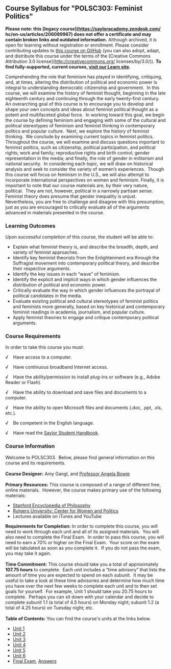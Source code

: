 Course Syllabus for "POLSC303: Feminist Politics"
-------------------------------------------------

**Please note: this [legacy course](https://sayloracademy.zendesk.com/
hc/en-us/articles/206089967) does not offer a certificate and may contain 
broken links and outdated information.** Although archived, it is open 
for learning without registration or enrollment. Please consider contributing 
updates to [this course on GitHub](https://github.com/saylordotorg/course_polsc303) 
(you can also adopt, adapt, and distribute this course under the terms of 
the [Creative Commons Attribution 3.0 license](http://creativecommons.org/
licenses/by/3.0/)). **To find fully-supported, current courses, [visit our 
Learn site](https://learn.saylor.org).**

Comprehending the role that feminism has played in identifying,
critiquing, and, at times, altering the distribution of political and
economic power is integral to understanding democratic citizenship and
government.  In this course, we will examine the history of feminist
thought, beginning in the late eighteenth century and continuing through
the early twenty-first century.  An overarching goal of this course is
to encourage you to develop and shape your own concepts and ideas about
feminist political thought as a potent and multifaceted global force. 
In working toward this goal, we begin the course by defining feminism
and engaging with some of the cultural and political stereotypes of
feminism and feminist thinking in contemporary politics and popular
culture.  Next, we explore the history of feminist thinking.  We
conclude by examining current topics in feminist politics. Throughout
the course, we will examine and discuss questions important to feminist
politics, such as citizenship, political participation, and political
rights; work and family; reproductive rights and birth control; gender
representation in the media; and finally, the role of gender in
militarism and national security.  In considering each topic, we will
draw on historical analysis and seek to consider the variety of women’s
experiences.  Though this course will focus on feminism in the U.S., we
will also attempt to incorporate international perspectives on women and
feminism. Finally, it is important to note that our course materials
are, by their very nature, political.  They are not, however, political
in a narrowly partisan sense.  Feminist theory does presume that gender
inequality is unjust.  Nevertheless, you are free to challenge and
disagree with this presumption, just as you are encouraged to critically
evaluate all of the arguments advanced in materials presented in the
course.

### Learning Outcomes

Upon successful completion of this course, the student will be able to:

-   Explain what feminist theory is, and describe the breadth, depth,
    and variety of feminist approaches.
-   Identify key feminist theorists from the Enlightenment era through
    the Suffragist movement into contemporary political theory, and
    describe their respective arguments.
-   Identify the key issues in each “wave” of feminism.
-   Identify the explicit and implicit ways in which gender influences
    the distribution of political and economic power.
-   Critically evaluate the way in which gender influences the portrayal
    of political candidates in the media.
-   Evaluate existing political and cultural stereotypes of feminist
    politics and feminists more generally, based on key historical and
    contemporary feminist readings in academia, journalism, and popular
    culture.
-   Apply feminist theories to engage and critique contemporary
    political arguments.

### Course Requirements

In order to take this course you must:  
  
 √    Have access to a computer.  
  
 √    Have continuous broadband Internet access.  
  
 √    Have the ability/permission to install plug-ins or software (e.g.,
Adobe Reader or Flash).  
  
 √    Have the ability to download and save files and documents to a
computer.  
  
 √    Have the ability to open Microsoft files and documents (.doc,
.ppt, .xls, etc.).  
  
 √    Be competent in the English language.  
  
 √    Have read the [Saylor Student
Handbook](http://www.saylor.org/site/wp-content/uploads/2012/05/Saylor-StudentHandbook.pdf).

### Course Information

Welcome to POLSC303.  Below, please find general information on this
course and its requirements.  
    
 **Course Designer:** Amy Gangl, and [Professor Angela
Bowie](http://www.saylor.org/faculty-a-g/#ProfessorAngelaBowie)  
    
 **Primary Resources:** This course is composed of a range of different
free, online materials.  However, the course makes primary use of the
following materials:  

-   [Stanford Encyclopedia of
    Philosophy](http://plato.stanford.edu/contents.html)
-   [Rutgers University: Center for Women and
    Politics](http://www.cawp.rutgers.edu/research/topics/impact.php#ImpactOverview)
-   Lectures available on iTunes and YouTube

**Requirements for Completion:** In order to complete this course, you
will need to work through each unit and all of its assigned materials. 
You will also need to complete the Final Exam.  In order to pass this
course, you will need to earn a 70% or higher on the Final Exam.  Your
score on the exam will be tabulated as soon as you complete it.  If you
do not pass the exam, you may take it again.  
    
 **Time Commitment:** This course should take you a total of
approximately **107.75 hours** to complete.  Each unit includes a “time
advisory” that lists the amount of time you are expected to spend on
each subunit.  It may be useful to take a look at these time advisories
and determine how much time you have over the next few weeks to complete
each unit and to then set goals for yourself.  For example, Unit 1
should take you 20.75 hours to complete.  Perhaps you can sit down with
your calendar and decide to complete subunit 1.1 (a total of 4.5 hours)
on Monday night; subunit 1.2 (a total of 4.25 hours) on Tuesday night;
etc.  
    
**Table of Contents:** You can find the course's units at the links below.

- [Unit 1](https://legacy.saylor.org/polsc303/Unit01/)
- [Unit 2](https://legacy.saylor.org/polsc303/Unit02/)
- [Unit 3](https://legacy.saylor.org/polsc303/Unit03/)
- [Unit 4](https://legacy.saylor.org/polsc303/Unit04/)
- [Unit 5](https://legacy.saylor.org/polsc303/Unit05/)
- [Unit 6](https://legacy.saylor.org/polsc303/Unit06/)
- [Final Exam](http://saylordotorg.github.io/LegacyExams/POLSC/POLSC303/POLSC303-FinalExam.html), [Answers](http://saylordotorg.github.io/LegacyExams/POLSC/POLSC303/POLSC303-FinalExam-Answers.html)
